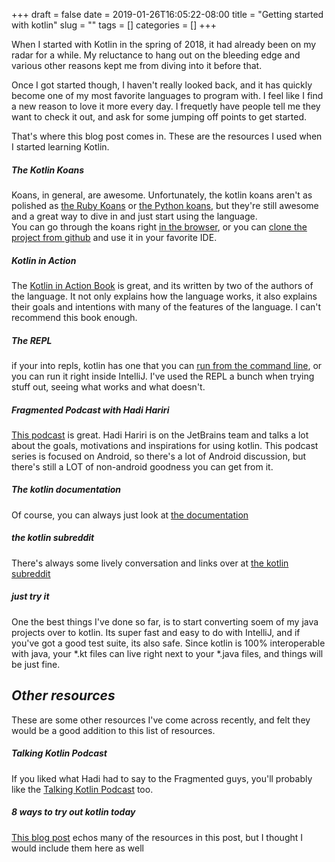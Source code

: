+++ 
draft = false
date = 2019-01-26T16:05:22-08:00
title = "Getting started with kotlin"
slug = "" 
tags = []
categories = []
+++


When I started with Kotlin in the spring of 2018, it had already been on my radar for a while. 
My reluctance to hang out on the bleeding edge and various other reasons kept me from diving into it before that.  

Once I got started though, I haven't really looked back, and it has quickly become one of my most favorite languages to program with.
I feel like I find a new reason to love it more every day. 
I frequetly have people tell me they want to check it out, and ask for some jumping off points to get started.  

That's where this blog post comes in.  These are the resources I used when I started learning Kotlin.

##### The Kotlin Koans
Koans, in general, are awesome.  Unfortunately, the kotlin koans aren't as polished as [the Ruby Koans](http://rubykoans.com/) or [the Python koans](https://github.com/gregmalcolm/python_koans), but they're still awesome and a great way to dive in and just start using the language.  
You can go through the koans right [in the browser](https://play.kotlinlang.org/koans/overview), or you can [clone the project from github](https://github.com/Kotlin/kotlin-koans) and use it in your favorite IDE.  

##### Kotlin in Action  
The [Kotlin in Action Book](https://www.manning.com/books/kotlin-in-action) is great, and its written by two of the authors of the language.  It not only explains how the language works, it also explains their goals and intentions with many of the features of the language.  I can't recommend this book enough.

##### The REPL
if your into repls, kotlin has one that you can [run from the command line](https://kotlinlang.org/docs/tutorials/command-line.html), or you can run it right inside IntelliJ.  I've used the REPL a bunch when trying stuff out, seeing what works and what doesn't. 

##### Fragmented Podcast with Hadi Hariri
[This podcast](https://fragmentedpodcast.com/tag/hadi/) is great.  Hadi Hariri is on the JetBrains team and talks a lot about the goals, motivations and inspirations for using kotlin.  This podcast series is focused on Android, so there's a lot of Android discussion, but there's still a LOT of non-android goodness you can get from it.

##### The kotlin documentation
Of course, you can always just look at [the documentation](https://kotlinlang.org/docs/reference/)

##### the kotlin subreddit
There's always some lively conversation and links over at [the kotlin subreddit](https://www.reddit.com/r/kotlin)

##### just try it
One the best things I've done so far, is to start converting soem of my java projects over to kotlin.  Its super fast and easy to do with IntelliJ, and if you've got a good test suite, its also safe.  Since kotlin is 100% interoperable with java, your \*.kt files can live right next to your \*.java files, and things will be just fine.

## _Other resources_
These are some other resources I've come across recently, and felt they would be a good addition to this list of resources.

##### Talking Kotlin Podcast
If you liked what Hadi had to say to the Fragmented guys, you'll probably like the [Talking Kotlin Podcast](http://talkingkotlin.com/) too.

##### 8 ways to try out kotlin today
[This blog post](https://medium.com/@n8ebel/8-ways-to-try-out-kotlin-today-27a586db9a20) echos many of the resources in this post, but I thought I would include them here as well


